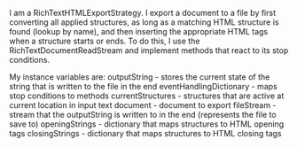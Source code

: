 I am a RichTextHTMLExportStrategy.
I export a document to a file by first converting all applied structures, as long as a matching HTML structure is found (lookup by name), 
and then inserting the appropriate HTML tags when a structure starts or ends.
To do this, I use the RichTextDocumentReadStream and implement methods that react to its stop conditions.

My instance variables are:
outputString - stores the current state of the string that is written to the file in the end
eventHandlingDictionary - maps stop conditions to methods
currentStructures - structures that are active at current location in input text
document - document to export
fileStream - stream that the outputString is written to in the end (represents the file to save to)
openingStrings - dictionary that maps structures to HTML opening tags
closingStrings - dictionary that maps structures to HTML closing tags
